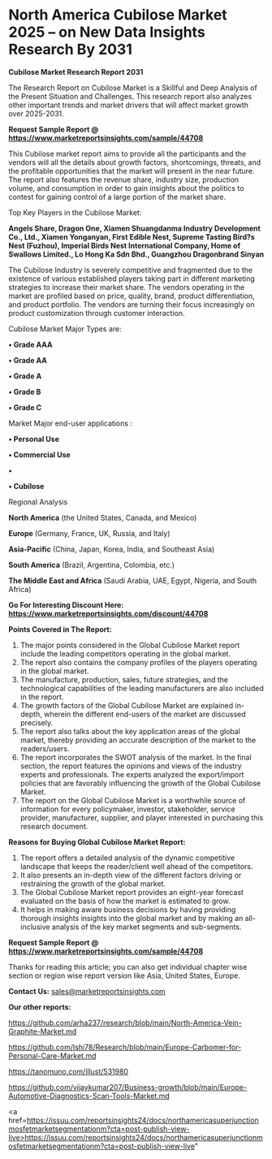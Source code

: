 # North America Cubilose Market 2025 – on New Data Insights Research By 2031

<strong>Cubilose Market Research Report 2031</strong>

The Research Report on Cubilose Market is a Skillful and Deep Analysis of the Present Situation and Challenges. This research report also analyzes other important trends and market drivers that will affect market growth over 2025-2031.

<strong>Request Sample Report @ <a href=https://www.marketreportsinsights.com/sample/44708>https://www.marketreportsinsights.com/sample/44708</a></strong>

This Cubilose market report aims to provide all the participants and the vendors will all the details about growth factors, shortcomings, threats, and the profitable opportunities that the market will present in the near future. The report also features the revenue share, industry size, production volume, and consumption in order to gain insights about the politics to contest for gaining control of a large portion of the market share.

Top Key Players in the Cubilose Market:

<strong>Angels Share, Dragon One, Xiamen Shuangdanma Industry Development Co., Ltd., Xiamen Yonganyan, First Edible Nest, Supreme Tasting Bird?s Nest (Fuzhou), Imperial Birds Nest International Company, Home of Swallows Limited., Lo Hong Ka Sdn Bhd., Guangzhou Dragonbrand Sinyan</strong>

The Cubilose Industry is severely competitive and fragmented due to the existence of various established players taking part in different marketing strategies to increase their market share. The vendors operating in the market are profiled based on price, quality, brand, product differentiation, and product portfolio. The vendors are turning their focus increasingly on product customization through customer interaction.

Cubilose Market Major Types are:

<strong>•  Grade AAA

•  Grade AA

•  Grade A

•  Grade B

•  Grade C</strong>

Market Major end-user applications :

<strong>•  Personal Use

•  Commercial Use

•  

•  Cubilose</strong>

Regional Analysis

</u><strong><b>North America</b></strong> (the United States, Canada, and Mexico)

<strong><b>Europe </b></strong>(Germany, France, UK, Russia, and Italy)

<strong><b>Asia-Pacific</b></strong> (China, Japan, Korea, India, and Southeast Asia)

<strong><b>South America</b></strong> (Brazil, Argentina, Colombia, etc.)

<strong><b>The Middle East and Africa</b></strong> (Saudi Arabia, UAE, Egypt, Nigeria, and South Africa)

<strong>Go For Interesting Discount Here: <a href=https://www.marketreportsinsights.com/discount/44708>https://www.marketreportsinsights.com/discount/44708</a></strong>

<strong>Points Covered in The Report:</strong>
<ol>
  <li>The major points considered in the Global Cubilose Market report include the leading competitors operating in the global market.</li>
  <li>The report also contains the company profiles of the players operating in the global market.</li>
  <li>The manufacture, production, sales, future strategies, and the technological capabilities of the leading manufacturers are also included in the report.</li>
  <li>The growth factors of the Global Cubilose Market are explained in-depth, wherein the different end-users of the market are discussed precisely.</li>
  <li>The report also talks about the key application areas of the global market, thereby providing an accurate description of the market to the readers/users.</li>
  <li>The report incorporates the SWOT analysis of the market. In the final section, the report features the opinions and views of the industry experts and professionals. The experts analyzed the export/import policies that are favorably influencing the growth of the Global Cubilose Market.</li>
  <li>The report on the Global Cubilose Market is a worthwhile source of information for every policymaker, investor, stakeholder, service provider, manufacturer, supplier, and player interested in purchasing this research document.</li>
</ol>
<strong>Reasons for Buying Global Cubilose Market Report:</strong>

<ol>
  <li>The report offers a detailed analysis of the dynamic competitive landscape that keeps the reader/client well ahead of the competitors.</li>
  <li>It also presents an in-depth view of the different factors driving or restraining the growth of the global market.</li>
  <li>The Global Cubilose Market report provides an eight-year forecast evaluated on the basis of how the market is estimated to grow.</li>
  <li>It helps in making aware business decisions by having providing thorough insights insights into the global market and by making an all-inclusive analysis of the key market segments and sub-segments.</li>
</ol>
<strong>Request Sample Report @ <a href=https://www.marketreportsinsights.com/sample/44708>https://www.marketreportsinsights.com/sample/44708</a></strong>


Thanks for reading this article; you can also get individual chapter wise section or region wise report version like Asia, United States, Europe.

<strong>Contact Us:</strong>
sales@marketreportsinsights.com

<strong>Our other reports:</strong>

<a href=https://github.com/arha237/research/blob/main/North-America-Vein-Graphite-Market.md>https://github.com/arha237/research/blob/main/North-America-Vein-Graphite-Market.md</a>

<a href=https://github.com/Ishi78/Research/blob/main/Europe-Carbomer-for-Personal-Care-Market.md>https://github.com/Ishi78/Research/blob/main/Europe-Carbomer-for-Personal-Care-Market.md</a>

<a href=https://tanomuno.com/illust/531980>https://tanomuno.com/illust/531980</a>

<a href=https://github.com/vijaykumar207/Business-growth/blob/main/Europe-Automotive-Diagnostics-Scan-Tools-Market.md>https://github.com/vijaykumar207/Business-growth/blob/main/Europe-Automotive-Diagnostics-Scan-Tools-Market.md</a>

<a href=https://issuu.com/reportsinsights24/docs/northamericasuperjunctionmosfetmarketsegmentationm?cta=post-publish-view-live>https://issuu.com/reportsinsights24/docs/northamericasuperjunctionmosfetmarketsegmentationm?cta=post-publish-view-live</a>"
